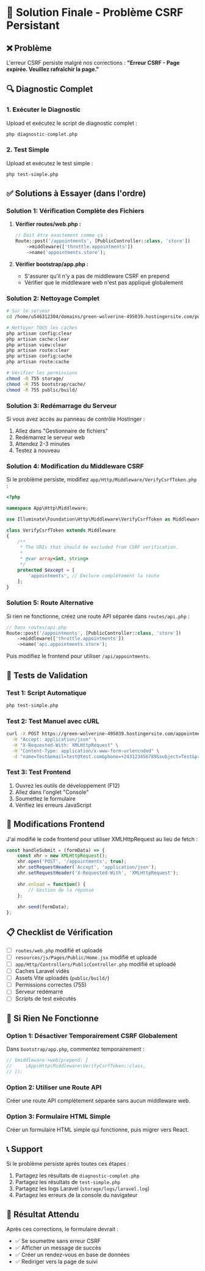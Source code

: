 # 🎯 Solution Finale - Problème CSRF Persistant

## ❌ Problème
L'erreur CSRF persiste malgré nos corrections : **"Erreur CSRF - Page expirée. Veuillez rafraîchir la page."**

## 🔍 Diagnostic Complet

### 1. Exécuter le Diagnostic
Upload et exécutez le script de diagnostic complet :
```bash
php diagnostic-complet.php
```

### 2. Test Simple
Upload et exécutez le test simple :
```bash
php test-simple.php
```

## ✅ Solutions à Essayer (dans l'ordre)

### Solution 1: Vérification Complète des Fichiers

1. **Vérifier routes/web.php :**
   ```php
   // Doit être exactement comme ça :
   Route::post('/appointments', [PublicController::class, 'store'])
       ->middleware(['throttle.appointments'])
       ->name('appointments.store');
   ```

2. **Vérifier bootstrap/app.php :**
   - S'assurer qu'il n'y a pas de middleware CSRF en prepend
   - Vérifier que le middleware web n'est pas appliqué globalement

### Solution 2: Nettoyage Complet

```bash
# Sur le serveur
cd /home/u546312304/domains/green-wolverine-495039.hostingersite.com/public_html/

# Nettoyer TOUS les caches
php artisan config:clear
php artisan cache:clear
php artisan view:clear
php artisan route:clear
php artisan config:cache
php artisan route:cache

# Vérifier les permissions
chmod -R 755 storage/
chmod -R 755 bootstrap/cache/
chmod -R 755 public/build/
```

### Solution 3: Redémarrage du Serveur

Si vous avez accès au panneau de contrôle Hostinger :
1. Allez dans "Gestionnaire de fichiers"
2. Redémarrez le serveur web
3. Attendez 2-3 minutes
4. Testez à nouveau

### Solution 4: Modification du Middleware CSRF

Si le problème persiste, modifiez `app/Http/Middleware/VerifyCsrfToken.php` :

```php
<?php

namespace App\Http\Middleware;

use Illuminate\Foundation\Http\Middleware\VerifyCsrfToken as Middleware;

class VerifyCsrfToken extends Middleware
{
    /**
     * The URIs that should be excluded from CSRF verification.
     *
     * @var array<int, string>
     */
    protected $except = [
        'appointments', // Exclure complètement la route
    ];
}
```

### Solution 5: Route Alternative

Si rien ne fonctionne, créez une route API séparée dans `routes/api.php` :

```php
// Dans routes/api.php
Route::post('/appointments', [PublicController::class, 'store'])
    ->middleware(['throttle.appointments'])
    ->name('api.appointments.store');
```

Puis modifiez le frontend pour utiliser `/api/appointments`.

## 🧪 Tests de Validation

### Test 1: Script Automatique
```bash
php test-simple.php
```

### Test 2: Test Manuel avec cURL
```bash
curl -X POST https://green-wolverine-495039.hostingersite.com/appointments \
  -H "Accept: application/json" \
  -H "X-Requested-With: XMLHttpRequest" \
  -H "Content-Type: application/x-www-form-urlencoded" \
  -d "name=Test&email=test@test.com&phone=+243123456789&subject=Test&preferred_date=2025-07-20&preferred_time=10:00&priority=normal"
```

### Test 3: Test Frontend
1. Ouvrez les outils de développement (F12)
2. Allez dans l'onglet "Console"
3. Soumettez le formulaire
4. Vérifiez les erreurs JavaScript

## 🔧 Modifications Frontend

J'ai modifié le code frontend pour utiliser XMLHttpRequest au lieu de fetch :

```javascript
const handleSubmit = (formData) => {
    const xhr = new XMLHttpRequest();
    xhr.open('POST', '/appointments', true);
    xhr.setRequestHeader('Accept', 'application/json');
    xhr.setRequestHeader('X-Requested-With', 'XMLHttpRequest');
    
    xhr.onload = function() {
        // Gestion de la réponse
    };
    
    xhr.send(formData);
};
```

## 📋 Checklist de Vérification

- [ ] `routes/web.php` modifié et uploadé
- [ ] `resources/js/Pages/Public/Home.jsx` modifié et uploadé
- [ ] `app/Http/Controllers/PublicController.php` modifié et uploadé
- [ ] Caches Laravel vidés
- [ ] Assets Vite uploadés (`public/build/`)
- [ ] Permissions correctes (755)
- [ ] Serveur redémarré
- [ ] Scripts de test exécutés

## 🚨 Si Rien Ne Fonctionne

### Option 1: Désactiver Temporairement CSRF Globalement
Dans `bootstrap/app.php`, commentez temporairement :
```php
// $middleware->web(prepend: [
//     \App\Http\Middleware\VerifyCsrfToken::class,
// ]);
```

### Option 2: Utiliser une Route API
Créer une route API complètement séparée sans aucun middleware web.

### Option 3: Formulaire HTML Simple
Créer un formulaire HTML simple qui fonctionne, puis migrer vers React.

## 📞 Support

Si le problème persiste après toutes ces étapes :
1. Partagez les résultats de `diagnostic-complet.php`
2. Partagez les résultats de `test-simple.php`
3. Partagez les logs Laravel (`storage/logs/laravel.log`)
4. Partagez les erreurs de la console du navigateur

## 🎯 Résultat Attendu

Après ces corrections, le formulaire devrait :
- ✅ Se soumettre sans erreur CSRF
- ✅ Afficher un message de succès
- ✅ Créer un rendez-vous en base de données
- ✅ Rediriger vers la page de suivi 